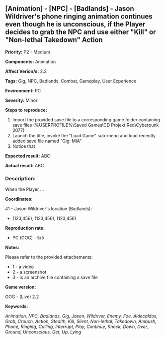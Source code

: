 ## [Animation] - [NPC] - [Badlands] - Jason Wildriver's phone ringing animation continues even though he is unconscious, if the Player decides to grab the NPC and use either "Kill" or "Non-lethal Takedown" Action

**Priority:** P2 - Medium

**Components:** Animation

**Affect Verion/s:** 2.2

**Tags:** Gig, NPC, Badlands, Combat, Gameplay, User Experience

**Environment:** PC

**Severity:** Minor

**Steps to reproduce:**
1. Import the provided save file to a corresponding game folder containing save files (%USERPROFILE%\Saved Games\CD Projekt Red\Cyberpunk 2077)
2. Launch the title, invoke the "Load Game" sub-menu and load recently added save file named "Gig: MIA"
3. Notice that

**Expected result:** ABC

**Actual result:** ABC

### Description:
When the Player ...

**Coordinates:**

#1 - Jason Wildriver's location (Badlands):
- (123,456), (123,456), (123,456)

**Reproduction rate:**
- PC (GOG) - 5/5

**Notes:**

Please refer to the provided attachements:
- 1 - a video 
- 2 - a screenshot
- 3 - is an archive file containing a save file

**Game version:**

GOG - (Live) 2.2

**Keywords:**

*Animation, NPC, Badlands, Gig, Jason, Wildriver, Enemy, Foe, Aldecaldos, Grab, Crouch, Action, Stealth, Kill, Silent, Non-lethal, Takedown, Ambush, Phone, Ringing, Calling, Interrupt, Play, Continue, Knock, Down, Over, Ground, Unconscious, Get, Up, Lying*
